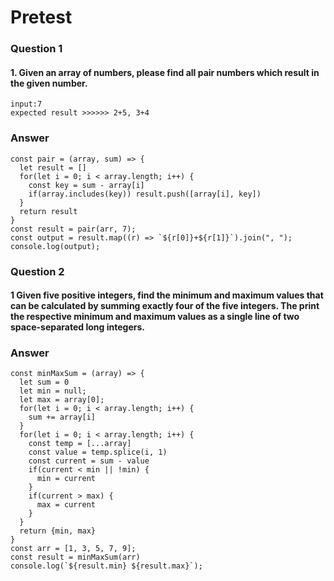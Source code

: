 # Pretest
### Question 1
#### 1. Given an array of numbers, please find all pair numbers which result in the given number.

```array: [1,2,3,4,5]
input:7
expected result >>>>>> 2+5, 3+4
```
### Answer 
```
const pair = (array, sum) => {
  let result = []
  for(let i = 0; i < array.length; i++) {
    const key = sum - array[i]
    if(array.includes(key)) result.push([array[i], key])
  }
  return result
}
const result = pair(arr, 7);
const output = result.map((r) => `${r[0]}+${r[1]}`).join(", ");
console.log(output);
```

### Question 2
#### 1 Given five positive integers, find the minimum and maximum values that can be calculated by summing exactly four of the five integers. The print the respective minimum and maximum values as a single line of two space-separated long integers.
### Answer 
```
const minMaxSum = (array) => {
  let sum = 0
  let min = null;
  let max = array[0];
  for(let i = 0; i < array.length; i++) {
    sum += array[i]
  }
  for(let i = 0; i < array.length; i++) {
    const temp = [...array]
    const value = temp.splice(i, 1)
    const current = sum - value
    if(current < min || !min) {
      min = current
    }
    if(current > max) {
      max = current
    }
  }
  return {min, max}
}
const arr = [1, 3, 5, 7, 9];
const result = minMaxSum(arr)
console.log(`${result.min} ${result.max}`);
```
